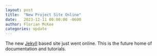 ```yaml
---
layout: post
title:  "New Project Site Online"
date:   2023-12-11 00:00:00 -0600
author: Florian McKee
categories: update
---
```


The new [Jekyll](https://github.com/jekyll) based site just went online. This is the future home of documentation and
tutorials.